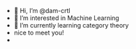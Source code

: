 - 👋 Hi, I’m @dam-crtl
- 👀 I’m interested in Machine Learning
- 🌱 I’m currently learning category theory
- nice to meet you!
- 

<!---
dam-crtl/dam-crtl is a ✨ special ✨ repository because its `README.md` (this file) appears on your GitHub profile.
You can click the Preview link to take a look at your changes.
--->
